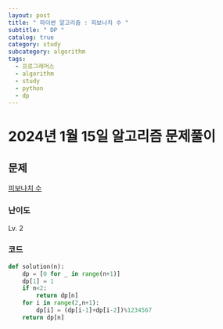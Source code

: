 ```yaml
---
layout: post
title: " 파이썬 알고리즘 : 피보나치 수 "
subtitle: " DP "
catalog: true
category: study
subcategory: algorithm
tags:
  - 프로그래머스
  - algorithm
  - study
  - python
  - dp
---
```


# 2024년 1월 15일 알고리즘 문제풀이

## 문제
[피보나치 수](https://school.programmers.co.kr/learn/courses/30/lessons/12945)

### 난이도
Lv. 2

### 코드
```python
def solution(n):
    dp = [0 for _ in range(n+1)]
    dp[1] = 1
    if n<2:
        return dp[n]
    for i in range(2,n+1):
        dp[i] = (dp[i-1]+dp[i-2])%1234567
    return dp[n]
```

